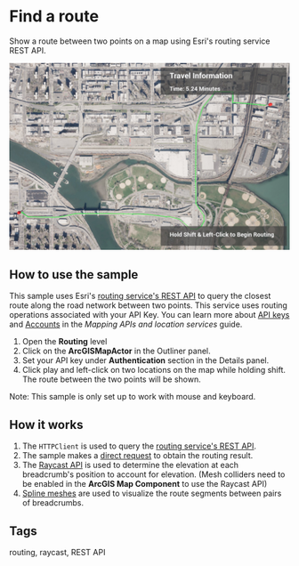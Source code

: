 # Find a route

Show a route between two points on a map using Esri's routing service REST API.

![Routing](Routing.jpg)

## How to use the sample

This sample uses Esri's [routing service's REST API](https://developers.arcgis.com/rest/network/api-reference/overview-of-network-analysis-services.htm) to query the closest route along the road network between two points. This service uses routing operations associated with your API Key. You can learn more about [API keys](https://developers.arcgis.com/documentation/mapping-apis-and-services/security/api-keys/) and [Accounts](https://developers.arcgis.com/documentation/mapping-apis-and-services/deployment/accounts/) in the _Mapping APIs and location services_ guide.

1. Open the **Routing** level
2. Click on the **ArcGISMapActor** in the Outliner panel.
3. Set your API key under **Authentication** section in the Details panel.
4. Click play and left-click on two locations on the map while holding shift. The route between the two points will be shown. 

Note: This sample is only set up to work with mouse and keyboard.

## How it works

1. The `HTTPClient` is used to query the [routing service's REST API](https://developers.arcgis.com/rest/network/api-reference/overview-of-network-analysis-services.htm). 
2. The sample makes a [direct request](https://developers.arcgis.com/rest/network/api-reference/route-synchronous-service.htm) to obtain the routing result.
3. The [Raycast API](https://docs.unrealengine.com/5.0/en-US/API/Runtime/Engine/Engine/UWorld/LineTraceSingleByChannel/) is used to determine the elevation at each breadcrumb's position to account for elevation. (Mesh colliders need to be enabled in the **ArcGIS Map Component** to use the Raycast API)
4. [Spline meshes](https://docs.unrealengine.com/5.0/en-US/BlueprintAPI/SplineMesh/) are used to visualize the route segments between pairs of breadcrumbs.


## Tags

routing, raycast, REST API
